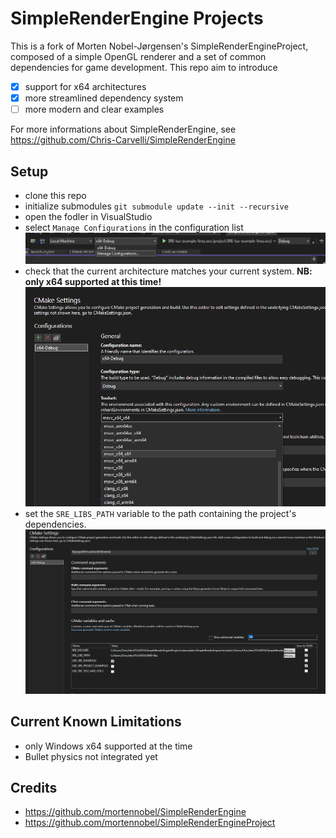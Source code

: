 # SimpleRenderEngine Projects

This is a fork of Morten Nobel-Jørgensen's SimpleRenderEngineProject, composed of a simple OpenGL renderer and a set of common dependencies for game development. This repo aim to introduce
- [x] support for x64 architectures
- [x] more streamlined dependency system
- [ ] more modern and clear examples

For more informations about SimpleRenderEngine, see
https://github.com/Chris-Carvelli/SimpleRenderEngine


## Setup
- clone this repo
- initialize submodules `git submodule update --init --recursive`
- open the fodler in VisualStudio
- select `Manage Configurations` in the configuration list
![cmake_settings](media/cmake_settings.png)
- check that the current architecture matches your current system. **NB: only x64 supported at this time!**
![target_architecture](media/target_architecture.png)
- set the `SRE_LIBS_PATH` variable to the path containing the project's dependencies.
![srep_libs](media/srep_libs.png)

## Current Known Limitations
- only Windows x64 supported at the time
- Bullet physics not integrated yet

## Credits
- https://github.com/mortennobel/SimpleRenderEngine
- https://github.com/mortennobel/SimpleRenderEngineProject
